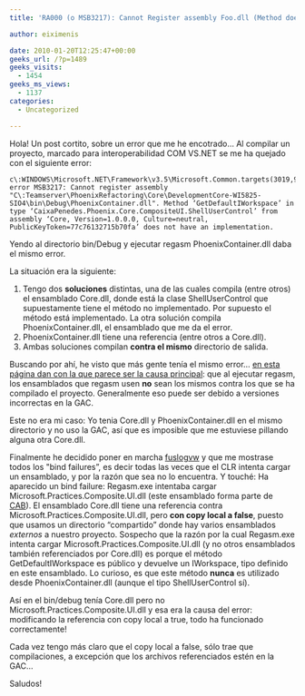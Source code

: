 ```yaml
---
title: 'RA000 (o MSB3217): Cannot Register assembly Foo.dll (Method does not have an implementation).'

author: eiximenis

date: 2010-01-20T12:25:47+00:00
geeks_url: /?p=1489
geeks_visits:
  - 1454
geeks_ms_views:
  - 1137
categories:
  - Uncategorized

---
```

Hola! Un post cortito, sobre un error que me he encotrado… Al compilar un proyecto, marcado para interoperabilidad COM VS.NET se me ha quejado con el siguiente error:


```
c\:WINDOWS\Microsoft.NET\Framework\v3.5\Microsoft.Common.targets(3019,9): error MSB3217: Cannot register assembly "C\:Teamserver\PhoenixRefactoring\Core\DevelopmentCore-WI5825-SIO4\bin\Debug\PhoenixContainer.dll". Method ‘GetDefaultIWorkspace’ in type ‘CaixaPenedes.Phoenix.Core.CompositeUI.ShellUserControl’ from assembly ‘Core, Version=1.0.0.0, Culture=neutral, PublicKeyToken=77c76132715b70fa’ does not have an implementation.
```

<!--more-->

Yendo al directorio bin/Debug y ejecutar regasm PhoenixContainer.dll daba el mismo error.

La situación era la siguiente:

  1. Tengo dos **soluciones** distintas, una de las cuales compila (entre otros) el ensamblado Core.dll, donde está la clase ShellUserControl que supuestamente tiene el método no implementado. Por supuesto el método está implementado. La otra solución compila PhoenixContainer.dll, el ensamblado que me da el error. 
  2. PhoenixContainer.dll tiene una referencia (entre otros a Core.dll). 
  3. Ambas soluciones compilan **contra el mismo** directorio de salida.

Buscando por ahí, he visto que más gente tenía el mismo error… <a href="http://adamserrata.blogspot.com/2008/12/regasm-and-gac-fun-msb3217-and-ra0000.html" target="_blank" rel="noopener noreferrer">en esta página dan con la que parece ser la causa principal</a>: que al ejecutar regasm, los ensamblados que regasm usen **no** sean los mismos contra los que se ha compilado el proyecto. Generalmente eso puede ser debido a versiones incorrectas en la GAC.

Este no era mi caso: Yo tenia Core.dll y PhoenixContainer.dll en el mismo directorio y no uso la GAC, así que es imposible que me estuviese pillando alguna otra Core.dll.

Finalmente he decidido poner en marcha <a href="http://msdn.microsoft.com/en-us/library/e74a18c4.aspx" target="_blank" rel="noopener noreferrer">fuslogvw</a> y que me mostrase todos los "bind failures”, es decir todas las veces que el CLR intenta cargar un ensamblado, y por la razón que sea no lo encuentra. Y touché: Ha aparecido un bind failure: Regasm.exe intentaba cargar Microsoft.Practices.Composite.UI.dll (este ensamblado forma parte de <a href="http://msdn.microsoft.com/en-us/library/aa480450.aspx" target="_blank" rel="noopener noreferrer">CAB</a>). El ensamblado Core.dll tiene una referencia contra Microsoft.Practices.Composite.UI.dll, pero **con copy local a false**, puesto que usamos un directorio “compartido” donde hay varios ensamblados _externos_ a nuestro proyecto. Sospecho que la razón por la cual Regasm.exe intenta cargar Microsoft.Practices.Composite.UI.dll (y no otros ensamblados también referenciados por Core.dll) es porque el método GetDefaultIWorkspace es público y devuelve un IWorkspace, tipo definido en este ensamblado. Lo curioso, es que este método **nunca** es utilizado desde PhoenixContainer.dll (aunque el tipo ShellUserControl sí).

Así en el bin/debug tenía Core.dll pero no Microsoft.Practices.Composite.UI.dll y esa era la causa del error: modificando la referencia con copy local a true, todo ha funcionado correctamente!

Cada vez tengo más claro que el copy local a false, sólo trae que compilaciones, a excepción que los archivos referenciados estén en la GAC…

Saludos!